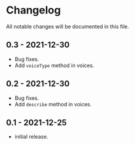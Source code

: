 # Changelog

All notable changes will be documented in this file.

## 0.3 - 2021-12-30

- Bug fixes.
- Add `voiceType` method in voices.

## 0.2 - 2021-12-30

- Bug fixes.
- Add `describe` method in voices.

## 0.1 - 2021-12-25

- initial release.
